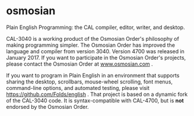 osmosian
========

Plain English Programming:  the CAL compiler, editor, writer, and desktop.

CAL-3040 is a working product of the Osmosian Order's
philosophy of making programming simpler.
The Osmosian Order has improved the language and compiler
from version 3040.  Version 4700 was released in January 2017.
If you want to participate in the Osmosian Order's projects,
please contact the Osmosian Order at www.osmosian.com .

If you want to program in Plain English in an environment that supports
sharing the desktop, scrollbars, mouse-wheel scrolling, font menus,
command-line options,  and automated testing, please visit https://github.com/Folds/english . 
That project is based on a dynamic fork of the CAL-3040 code.
It is syntax-compatible with CAL-4700, but is **not** endorsed by the Osmosian Order.
